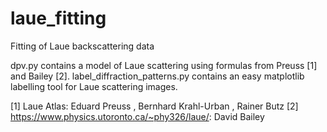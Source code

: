 # laue_fitting
Fitting of Laue backscattering data

dpv.py contains a model of Laue scattering using formulas from Preuss [1] and Bailey [2]. 
label_diffraction_patterns.py contains an easy matplotlib labelling tool for Laue scattering images. 

[1] Laue Atlas: Eduard Preuss , Bernhard Krahl-Urban , Rainer Butz
[2] https://www.physics.utoronto.ca/~phy326/laue/: David Bailey
